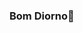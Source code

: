 ### Bom Diorno🦋

<!--
**Marcela1004/Marcela1004** is a ✨ _special_ ✨ repository because its `README.md` (this file) appears on your GitHub profile.

Sou uma estudante de pensamento computacional

- 🔭 I’m currently working on ...
✨esse site
- 🌱 I’m currently learning ...
✨pensamento computacional
- 👯 I’m looking to collaborate on ...
✨ninguém
- 🤔 I’m looking for help with ...
✨nada
- 💬 Ask me about ...
✨ nada
- 📫 How to reach me: ...
✨...call me maybe
- 😄 Pronouns: ...
✨Ela/dela
- ⚡ Fun fact: ...
✨ A Ana está coppiando meu perfil.
-->
